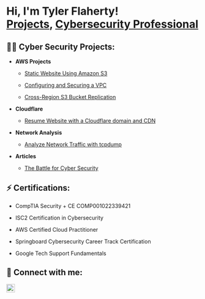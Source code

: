 <h1>Hi, I'm Tyler Flaherty! <br/><a href="https://github.com/TyDefender">Projects</a>, <a href="https://www.linkedin.com/in/tyflaherty0824/">Cybersecurity Professional</a>

<h2>👨‍💻 Cyber Security Projects:</h2>

- <b>AWS Projects</b>
  - [Static Website Using Amazon S3](https://github.com/TyDefender/Static-Website-Using-Amazon-S3)
 
  - [Configuring and Securing a VPC](https://github.com/TyDefender/Configuring-a-VPC-in-AWS)
 
  - [Cross-Region S3 Bucket Replication](https://github.com/TyDefender/S3-Bucket-Replication)

- <b>Cloudflare</b>
  - [Resume Website with a Cloudflare domain and CDN ](https://github.com/TyDefender/Securing-Resume-Static-Website-using-Cloudflare)

- <b>Network Analysis</b>
  - [Analyze Network Traffic with tcpdump](https://github.com/TyDefender/Analyze-Network-Traffic-with-tcpdump)

- <b>Articles</b>
  - [The Battle for Cyber Security](https://j6solutions.co.uk/blog-1/f/data-breaches---the-battle-for-cyber-security)
 
<h2>⚡ Certifications:</h2>

  - CompTIA Security + CE COMP001022339421
 
  - ISC2 Certification in Cybersecurity 
 
  - AWS Certified Cloud Practitioner

  - Springboard Cybersecurity Career Track Certification

  - Google Tech Support Fundamentals 


<h2> 🤳 Connect with me:</h2>

[<img align="left" alt="Tyler LinkedIn | LinkedIn" width="22px" src="https://cdn.jsdelivr.net/npm/simple-icons@v3/icons/linkedin.svg" />][linkedin]

[linkedin]: https://linkedin.com/in/tyflaherty0824

<!--
**joshmadakor1/joshmadakor1** is a ✨ _special_ ✨ repository because its `README.md` (this file) appears on your GitHub profile.

Here are some ideas to get you started:

- 🔭 I’m currently working on ...
- 🌱 I’m currently learning ...
- 👯 I’m looking to collaborate on ...
- 🤔 I’m looking for help with ...
- 💬 Ask me about ...
- 📫 How to reach me: ...
- 😄 Pronouns: ...
- ⚡ Fun fact: ...
-->
